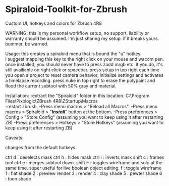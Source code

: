 # Spiraloid-Toolkit-for-Zbrush
Custom UI, hotkeys and colors for Zbrush 4R8


WARNING:
this is my personal workflow setup, no support, liability or warranty should be assumed.  I'm just sharing my setup.  if it breaks yours.  bummer.  be warned.

Usage:
this creates a spiraloid menu that is bound the "u" hotkey.  
I suggest mapping this key to the right click on your mouse and wacom pen.  
once installed, you should never have to press zadd mrgb etc.  if you do, it's still availiable on right click or spacebar.
press setup in top right each time you open a project to reset camera behavior, initialize settings and activates a timelapse recording.
press nuke in top right to erase the polypaint and flood the current subtool with 50% gray and material.


Installation:
-extract the "Spiraloid" folder in this location.  C:\Program Files\Pixologic\ZBrush 4R8\ZStartup\Macros\
-restart zbrush.
-Press menu macros > "Reload all Macros".
-Press menu macros > Spiraloid > "_______________Install_______________"  button at the bottom.
-Press preferences > Config > "Store Config" (assuming you want to keep using it after restarting ZB)
-Press preferences > Hotkeys > "Store Hotkeys" (assuming you want to keep using it after restarting ZB)


Caveats:

changes from the default hotkeys:

ctrl d : deselects mask
ctrl h : hides mask
ctrl i : inverts mask
shift c : frames tool
ctrl e : merges subtool down.
shift F :  toggles wireframe and solo at the same time. super useful for live boolean object editing.
f : toggle wireframe
1 : flat shade
2 : preview render 
3 : render 
4 : clay shade 
5 : pewter shade 
6 : toon shade 
